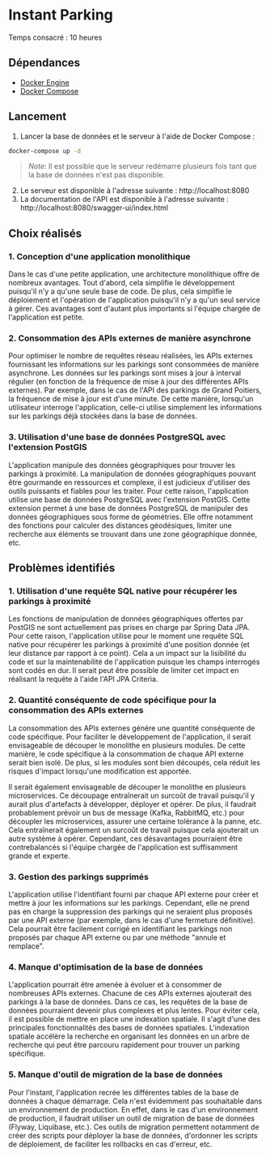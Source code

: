 # Instant Parking

Temps consacré : 10 heures

## Dépendances

- [Docker Engine](https://docs.docker.com/engine/install/)
- [Docker Compose](https://docs.docker.com/compose/install/)

## Lancement 

1. Lancer la base de données et le serveur à l'aide de Docker Compose :

```bash
docker-compose up -d
```

> *Note*: Il est possible que le serveur redémarre plusieurs fois tant que la base de données n'est pas disponible.

2. Le serveur est disponible à l'adresse suivante : http://localhost:8080
3. La documentation de l'API est disponible à l'adresse suivante : http://localhost:8080/swagger-ui/index.html

## Choix réalisés

### 1. Conception d'une application monolithique

Dans le cas d'une petite application, une architecture monolithique offre de nombreux avantages.
Tout d'abord, cela simplifie le développement puisqu'il n'y a qu'une seule base de code.
De plus, cela simplifie le déploiement et l'opération de l'application puisqu'il n'y a qu'un seul service à gérer.
Ces avantages sont d'autant plus importants si l'équipe chargée de l'application est petite.

### 2. Consommation des APIs externes de manière asynchrone

Pour optimiser le nombre de requêtes réseau réalisées, les APIs externes fournissant les informations sur les parkings sont consommées de manière asynchrone.
Les données sur les parkings sont mises à jour à interval régulier (en fonction de la fréquence de mise à jour des différentes APIs externes). 
Par exemple, dans le cas de l'API des parkings de Grand Poitiers, la fréquence de mise à jour est d'une minute.
De cette manière, lorsqu'un utilisateur interroge l'application, celle-ci utilise simplement les informations sur les parkings déjà stockées dans la base de données.

### 3. Utilisation d'une base de données PostgreSQL avec l'extension PostGIS

L'application manipule des données géographiques pour trouver les parkings à proximité.
La manipulation de données géographiques pouvant être gourmande en ressources et complexe, il est judicieux d'utiliser des outils puissants et fiables pour les traiter.
Pour cette raison, l'application utilise une base de données PostgreSQL avec l'extension PostGIS.
Cette extension permet à une base de données PostgreSQL de manipuler des données géographiques sous forme de géométries.
Elle offre notamment des fonctions pour calculer des distances géodésiques, limiter une recherche aux éléments se trouvant dans une zone géographique donnée, etc.

## Problèmes identifiés

### 1. Utilisation d'une requête SQL native pour récupérer les parkings à proximité

Les fonctions de manipulation de données géographiques offertes par PostGIS ne sont actuellement pas prises en charge par Spring Data JPA.
Pour cette raison, l'application utilise pour le moment une requête SQL native pour récupérer les parkings à proximité d'une position donnée (et leur distance par rapport à ce point).
Cela a un impact sur la lisibilité du code et sur la maintenabilité de l'application puisque les champs interrogés sont codés en dur. 
Il serait peut être possible de limiter cet impact en réalisant la requête à l'aide l'API JPA Criteria.

### 2. Quantité conséquente de code spécifique pour la consommation des APIs externes

La consommation des APIs externes génère une quantité conséquente de code spécifique.
Pour faciliter le développement de l'application, il serait envisageable de découper le monolithe en plusieurs modules.
De cette manière, le code spécifique à la consommation de chaque API externe serait bien isolé.
De plus, si les modules sont bien découpés, cela réduit les risques d'impact lorsqu'une modification est apportée.

Il serait également envisageable de découper le monolithe en plusieurs microservices.
Ce découpage entraînerait un surcoût de travail puisqu'il y aurait plus d'artefacts à développer, déployer et opérer.
De plus, il faudrait probablement prévoir un bus de message (Kafka, RabbitMQ, etc.) pour découpler les microservices, assurer une certaine tolérance à la panne, etc.
Cela entraînerait également un surcoût de travail puisque cela ajouterait un autre système à opérer.
Cependant, ces désavantages pourraient être contrebalancés si l'équipe chargée de l'application est suffisamment grande et experte.

### 3. Gestion des parkings supprimés

L'application utilise l'identifiant fourni par chaque API externe pour créer et mettre à jour les informations sur les parkings.
Cependant, elle ne prend pas en charge la suppression des parkings qui ne seraient plus proposés par une API externe (par exemple, dans le cas d'une fermeture définitive).
Cela pourrait être facilement corrigé en identifiant les parkings non proposés par chaque API externe ou par une méthode "annule et remplace".

### 4. Manque d'optimisation de la base de données

L'application pourrait être amenée à évoluer et à consommer de nombreuses APIs externes.
Chacune de ces APIs externes ajouterait des parkings à la base de données.
Dans ce cas, les requêtes de la base de données pourraient devenir plus complexes et plus lentes.
Pour éviter cela, il est possible de mettre en place une indexation spatiale.
Il s'agit d'une des principales fonctionnalités des bases de données spatiales.
L'indexation spatiale accélère la recherche en organisant les données en un arbre de recherche qui peut être parcouru rapidement pour trouver un parking spécifique.

### 5. Manque d'outil de migration de la base de données

Pour l'instant, l'application recrée les différentes tables de la base de données à chaque démarrage.
Cela n'est évidemment pas souhaitable dans un environnement de production.
En effet, dans le cas d'un environnement de production, il faudrait utiliser un outil de migration de base de données (Flyway, Liquibase, etc.).
Ces outils de migration permettent notamment de créer des scripts pour déployer la base de données, d'ordonner les scripts de déploiement, de faciliter les rollbacks en cas d'erreur, etc.
